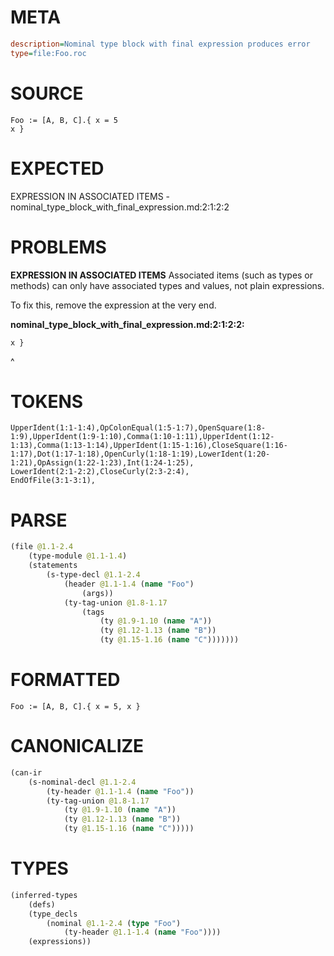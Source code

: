 # META
~~~ini
description=Nominal type block with final expression produces error
type=file:Foo.roc
~~~
# SOURCE
~~~roc
Foo := [A, B, C].{ x = 5
x }
~~~
# EXPECTED
EXPRESSION IN ASSOCIATED ITEMS - nominal_type_block_with_final_expression.md:2:1:2:2
# PROBLEMS
**EXPRESSION IN ASSOCIATED ITEMS**
Associated items (such as types or methods) can only have associated types and values, not plain expressions.

To fix this, remove the expression at the very end.

**nominal_type_block_with_final_expression.md:2:1:2:2:**
```roc
x }
```
^


# TOKENS
~~~zig
UpperIdent(1:1-1:4),OpColonEqual(1:5-1:7),OpenSquare(1:8-1:9),UpperIdent(1:9-1:10),Comma(1:10-1:11),UpperIdent(1:12-1:13),Comma(1:13-1:14),UpperIdent(1:15-1:16),CloseSquare(1:16-1:17),Dot(1:17-1:18),OpenCurly(1:18-1:19),LowerIdent(1:20-1:21),OpAssign(1:22-1:23),Int(1:24-1:25),
LowerIdent(2:1-2:2),CloseCurly(2:3-2:4),
EndOfFile(3:1-3:1),
~~~
# PARSE
~~~clojure
(file @1.1-2.4
	(type-module @1.1-1.4)
	(statements
		(s-type-decl @1.1-2.4
			(header @1.1-1.4 (name "Foo")
				(args))
			(ty-tag-union @1.8-1.17
				(tags
					(ty @1.9-1.10 (name "A"))
					(ty @1.12-1.13 (name "B"))
					(ty @1.15-1.16 (name "C")))))))
~~~
# FORMATTED
~~~roc
Foo := [A, B, C].{ x = 5, x }
~~~
# CANONICALIZE
~~~clojure
(can-ir
	(s-nominal-decl @1.1-2.4
		(ty-header @1.1-1.4 (name "Foo"))
		(ty-tag-union @1.8-1.17
			(ty @1.9-1.10 (name "A"))
			(ty @1.12-1.13 (name "B"))
			(ty @1.15-1.16 (name "C")))))
~~~
# TYPES
~~~clojure
(inferred-types
	(defs)
	(type_decls
		(nominal @1.1-2.4 (type "Foo")
			(ty-header @1.1-1.4 (name "Foo"))))
	(expressions))
~~~
